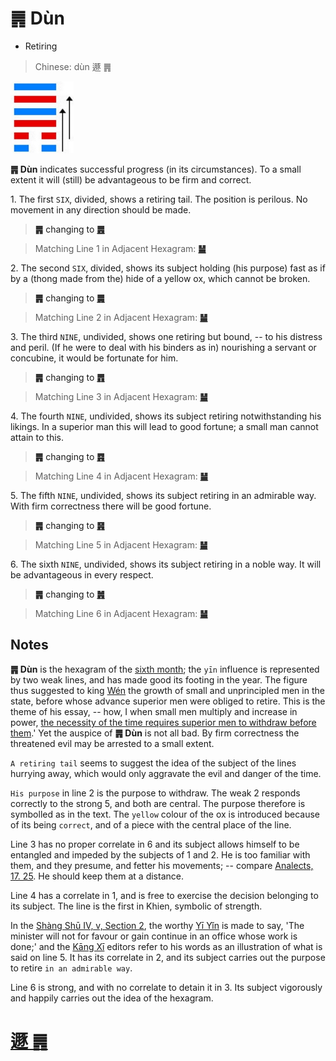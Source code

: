 # ䷠ Dùn

* Retiring

> Chinese: dùn 遯 ䷠

<a id="p-127"/>

<img src="shapes/33.10.png" width="101" alt="遯">

**䷠ Dùn** indicates successful progress (in its circumstances). To a small extent it will (still) be advantageous to be firm and correct.

1.<a id="33.1"/> The first `SIX`, divided, shows a retiring tail. The position is perilous. No movement in any direction should be made.

<a id="p-128"/>

> **䷠** changing to [**䷌**](e5908ce4babatongren.md)

> Matching Line 1 in Adjacent Hexagram: [**䷡**](e5a4a7e5a3aedazhuang.md#34.1)

2.<a id="33.2"/> The second `SIX`, divided, shows its subject holding (his purpose) fast as if by a (thong made from the) hide of a yellow ox, which cannot be broken.

> **䷠** changing to [**䷫**](e5a7a4gou.md)

> Matching Line 2 in Adjacent Hexagram: [**䷡**](e5a4a7e5a3aedazhuang.md#34.2)

3.<a id="33.3"/> The third `NINE`, undivided, shows one retiring but bound, -- to his distress and peril. (If he were to deal with his binders as in) nourishing a servant or concubine, it would be fortunate for him.

> **䷠** changing to [**䷋**](e590a6pi.md)

> Matching Line 3 in Adjacent Hexagram: [**䷡**](e5a4a7e5a3aedazhuang.md#34.3)

4.<a id="33.4"/> The fourth `NINE`, undivided, shows its subject retiring notwithstanding his likings. In a superior man this will lead to good fortune; a small man cannot attain to this.

> **䷠** changing to [**䷴**](e6b890jian.md)

> Matching Line 4 in Adjacent Hexagram: [**䷡**](e5a4a7e5a3aedazhuang.md#34.4)

5.<a id="33.5"/> The fifth `NINE`, undivided, shows its subject retiring in an admirable way. With firm correctness there will be good fortune.

> **䷠** changing to [**䷷**](e69785lv.md)

> Matching Line 5 in Adjacent Hexagram: [**䷡**](e5a4a7e5a3aedazhuang.md#34.5)

6.<a id="33.6"/> The sixth `NINE`, undivided, shows its subject retiring in a noble way. It will be advantageous in every respect.

> **䷠** changing to [**䷞**](e592b8xian.md)

> Matching Line 6 in Adjacent Hexagram: [**䷡**](e5a4a7e5a3aedazhuang.md#34.6)

## Notes

**䷠ Dùn** is the hexagram of the [sixth month](month.jpg); the `yīn` influence is represented by two weak lines, and has made good its footing in the year. The figure thus suggested to king [Wén](https://en.wikipedia.org/wiki/King_Wen_of_Zhou) the growth of small and unprincipled men in the state, before whose advance superior men were obliged to retire. This is the theme of his essay, -- how, I when small men multiply and increase in power, [the necessity of the time requires superior men to withdraw before them](e5a4a7e5a3aedazhuang.md#p-129).' Yet the auspice of **䷠ Dùn** is not all bad. By firm correctness the threatened evil may be arrested to a small extent.

`A retiring tail` seems to suggest the idea of the subject of the lines hurrying away, which would only aggravate the evil and danger of the time.

`His purpose` in line 2 is the purpose to withdraw. The weak 2 responds correctly to the strong 5, and both are central. The purpose therefore is symbolled as in the text. The `yellow` colour of the ox is introduced because of its being `correct`, and of a piece with the central place of the line.

Line 3 has no proper correlate in 6 and its subject allows himself to be entangled and impeded by the subjects of 1 and 2. He is too familiar with them, and they presume, and fetter his movements; -- compare [Analects, 17. 25](https://ctext.org/dictionary.pl?if=en&id=1561&remap=gb). He should keep them at a distance.

Line 4 has a correlate in 1, and is free to exercise the decision belonging to its subject. The line is the first in Khien, symbolic of strength.

In the [Shàng Shū IV, v, Section 2](https://ctext.org/dictionary.pl?if=en&id=21181&remap=gb), the worthy [Yī Yǐn](https://en.wikipedia.org/wiki/Yi_Yin) is made to say, 'The minister will not for favour or gain continue in an office whose work is done;' and the [Kāng Xī](https://en.wikipedia.org/wiki/Kangxi_Dictionary) editors refer to his words as an illustration of what is said on line 5. It has its correlate in 2, and its subject carries out the purpose to retire `in an admirable way`.

Line 6 is strong, and with no correlate to detain it in 3. Its subject vigorously and happily carries out the idea of the hexagram.

# [遯 ䷠](e981afdun_cn.md)
